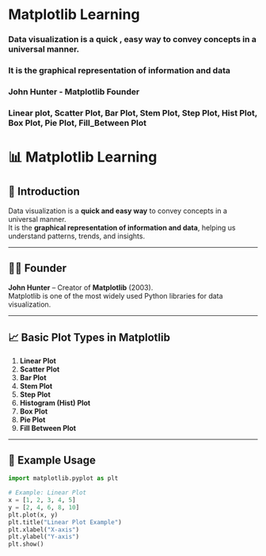 # Matplotlib Learning

### Data visualization is a quick , easy way to convey concepts in a universal manner.
### It is the graphical representation of information and data

### John Hunter - Matplotlib Founder
### Linear plot, Scatter Plot, Bar Plot, Stem Plot, Step Plot, Hist Plot, Box Plot, Pie Plot, Fill_Between Plot

# 📊 Matplotlib Learning

## 📌 Introduction
Data visualization is a **quick and easy way** to convey concepts in a universal manner.  
It is the **graphical representation of information and data**, helping us understand patterns, trends, and insights.

---

## 👨‍💻 Founder
**John Hunter** – Creator of **Matplotlib** (2003).  
Matplotlib is one of the most widely used Python libraries for data visualization.

---

## 📈 Basic Plot Types in Matplotlib
1. **Linear Plot**  
2. **Scatter Plot**  
3. **Bar Plot**  
4. **Stem Plot**  
5. **Step Plot**  
6. **Histogram (Hist) Plot**  
7. **Box Plot**  
8. **Pie Plot**  
9. **Fill Between Plot**

---

## 🚀 Example Usage
```python
import matplotlib.pyplot as plt

# Example: Linear Plot
x = [1, 2, 3, 4, 5]
y = [2, 4, 6, 8, 10]
plt.plot(x, y)
plt.title("Linear Plot Example")
plt.xlabel("X-axis")
plt.ylabel("Y-axis")
plt.show()
